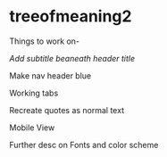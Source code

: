 # treeofmeaning2

Things to work on-

*Add subtitle beaneath header title*

Make nav header blue

Working tabs

Recreate quotes as normal text

Mobile View

Further desc on Fonts and color scheme
